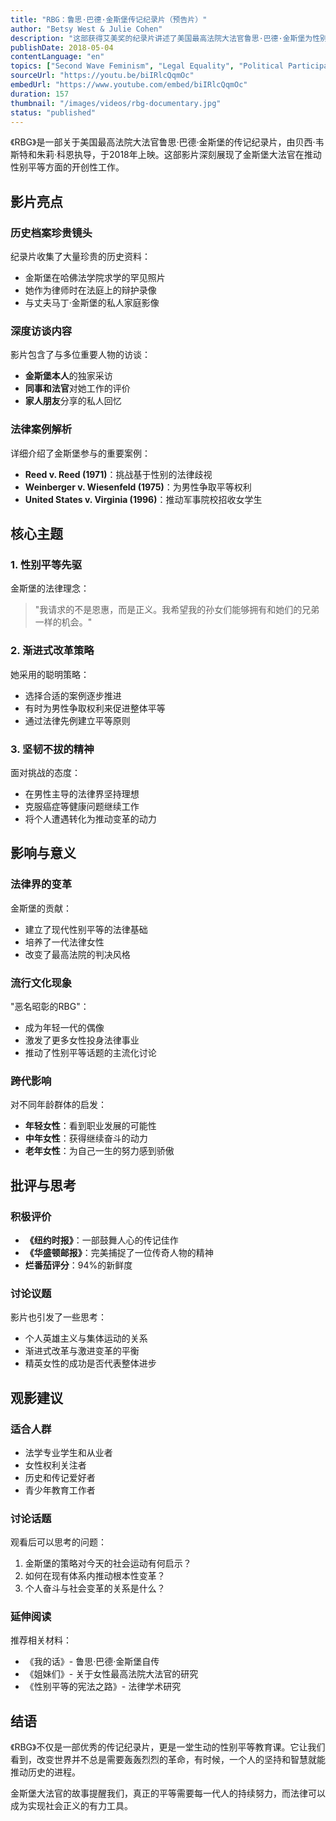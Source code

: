 ```yaml
---
title: "RBG：鲁思·巴德·金斯堡传记纪录片（预告片）"
author: "Betsy West & Julie Cohen"
description: "这部获得艾美奖的纪录片讲述了美国最高法院大法官鲁思·巴德·金斯堡为性别平等而奋斗的传奇人生，展现了她作为法律先驱和女权活动家的卓越贡献。"
publishDate: 2018-05-04
contentLanguage: "en"
topics: ["Second Wave Feminism", "Legal Equality", "Political Participation"]
sourceUrl: "https://youtu.be/biIRlcQqmOc"
embedUrl: "https://www.youtube.com/embed/biIRlcQqmOc"
duration: 157
thumbnail: "/images/videos/rbg-documentary.jpg"
status: "published"
---
```


《RBG》是一部关于美国最高法院大法官鲁思·巴德·金斯堡的传记纪录片，由贝西·韦斯特和朱莉·科恩执导，于2018年上映。这部影片深刻展现了金斯堡大法官在推动性别平等方面的开创性工作。

## 影片亮点

### 历史档案珍贵镜头
纪录片收集了大量珍贵的历史资料：
- 金斯堡在哈佛法学院求学的罕见照片
- 她作为律师时在法庭上的辩护录像
- 与丈夫马丁·金斯堡的私人家庭影像

### 深度访谈内容
影片包含了与多位重要人物的访谈：
- **金斯堡本人**的独家采访
- **同事和法官**对她工作的评价
- **家人朋友**分享的私人回忆

### 法律案例解析
详细介绍了金斯堡参与的重要案例：
- **Reed v. Reed (1971)**：挑战基于性别的法律歧视
- **Weinberger v. Wiesenfeld (1975)**：为男性争取平等权利
- **United States v. Virginia (1996)**：推动军事院校招收女学生

## 核心主题

### 1. 性别平等先驱
金斯堡的法律理念：
> "我请求的不是恩惠，而是正义。我希望我的孙女们能够拥有和她们的兄弟一样的机会。"

### 2. 渐进式改革策略
她采用的聪明策略：
- 选择合适的案例逐步推进
- 有时为男性争取权利来促进整体平等
- 通过法律先例建立平等原则

### 3. 坚韧不拔的精神
面对挑战的态度：
- 在男性主导的法律界坚持理想
- 克服癌症等健康问题继续工作
- 将个人遭遇转化为推动变革的动力

## 影响与意义

### 法律界的变革
金斯堡的贡献：
- 建立了现代性别平等的法律基础
- 培养了一代法律女性
- 改变了最高法院的判决风格

### 流行文化现象
"恶名昭彰的RBG"：
- 成为年轻一代的偶像
- 激发了更多女性投身法律事业
- 推动了性别平等话题的主流化讨论

### 跨代影响
对不同年龄群体的启发：
- **年轻女性**：看到职业发展的可能性
- **中年女性**：获得继续奋斗的动力
- **老年女性**：为自己一生的努力感到骄傲

## 批评与思考

### 积极评价
- **《纽约时报》**：一部鼓舞人心的传记佳作
- **《华盛顿邮报》**：完美捕捉了一位传奇人物的精神
- **烂番茄评分**：94%的新鲜度

### 讨论议题
影片也引发了一些思考：
- 个人英雄主义与集体运动的关系
- 渐进式改革与激进变革的平衡
- 精英女性的成功是否代表整体进步

## 观影建议

### 适合人群
- 法学专业学生和从业者
- 女性权利关注者
- 历史和传记爱好者
- 青少年教育工作者

### 讨论话题
观看后可以思考的问题：
1. 金斯堡的策略对今天的社会运动有何启示？
2. 如何在现有体系内推动根本性变革？
3. 个人奋斗与社会变革的关系是什么？

### 延伸阅读
推荐相关材料：
- 《我的话》- 鲁思·巴德·金斯堡自传
- 《姐妹们》- 关于女性最高法院大法官的研究
- 《性别平等的宪法之路》- 法律学术研究

## 结语

《RBG》不仅是一部优秀的传记纪录片，更是一堂生动的性别平等教育课。它让我们看到，改变世界并不总是需要轰轰烈烈的革命，有时候，一个人的坚持和智慧就能推动历史的进程。

金斯堡大法官的故事提醒我们，真正的平等需要每一代人的持续努力，而法律可以成为实现社会正义的有力工具。